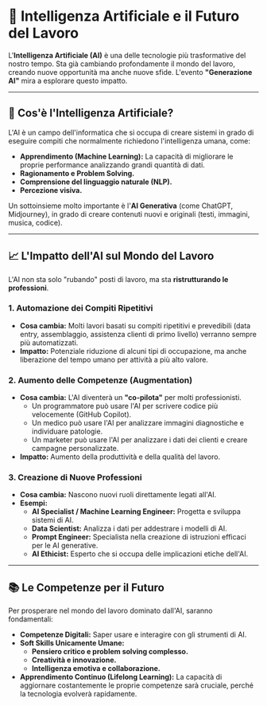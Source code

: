 # 🤖 Intelligenza Artificiale e il Futuro del Lavoro

L'**Intelligenza Artificiale (AI)** è una delle tecnologie più trasformative del nostro tempo. Sta già cambiando profondamente il mondo del lavoro, creando nuove opportunità ma anche nuove sfide. L'evento **"Generazione AI"** mira a esplorare questo impatto.

---

## 🤔 Cos'è l'Intelligenza Artificiale?

L'AI è un campo dell'informatica che si occupa di creare sistemi in grado di eseguire compiti che normalmente richiedono l'intelligenza umana, come:
*   **Apprendimento (Machine Learning):** La capacità di migliorare le proprie performance analizzando grandi quantità di dati.
*   **Ragionamento e Problem Solving.**
*   **Comprensione del linguaggio naturale (NLP).**
*   **Percezione visiva.**

Un sottoinsieme molto importante è l'**AI Generativa** (come ChatGPT, Midjourney), in grado di creare contenuti nuovi e originali (testi, immagini, musica, codice).

---

## 📈 L'Impatto dell'AI sul Mondo del Lavoro

L'AI non sta solo "rubando" posti di lavoro, ma sta **ristrutturando le professioni**.

### 1. Automazione dei Compiti Ripetitivi
*   **Cosa cambia:** Molti lavori basati su compiti ripetitivi e prevedibili (data entry, assemblaggio, assistenza clienti di primo livello) verranno sempre più automatizzati.
*   **Impatto:** Potenziale riduzione di alcuni tipi di occupazione, ma anche liberazione del tempo umano per attività a più alto valore.

### 2. Aumento delle Competenze (Augmentation)
*   **Cosa cambia:** L'AI diventerà un **"co-pilota"** per molti professionisti.
    *   Un programmatore può usare l'AI per scrivere codice più velocemente (GitHub Copilot).
    *   Un medico può usare l'AI per analizzare immagini diagnostiche e individuare patologie.
    *   Un marketer può usare l'AI per analizzare i dati dei clienti e creare campagne personalizzate.
*   **Impatto:** Aumento della produttività e della qualità del lavoro.

### 3. Creazione di Nuove Professioni
*   **Cosa cambia:** Nascono nuovi ruoli direttamente legati all'AI.
*   **Esempi:**
    *   **AI Specialist / Machine Learning Engineer:** Progetta e sviluppa sistemi di AI.
    *   **Data Scientist:** Analizza i dati per addestrare i modelli di AI.
    *   **Prompt Engineer:** Specialista nella creazione di istruzioni efficaci per le AI generative.
    *   **AI Ethicist:** Esperto che si occupa delle implicazioni etiche dell'AI.

---

## 📚 Le Competenze per il Futuro

Per prosperare nel mondo del lavoro dominato dall'AI, saranno fondamentali:
*   **Competenze Digitali:** Saper usare e interagire con gli strumenti di AI.
*   **Soft Skills Unicamente Umane:**
    *   **Pensiero critico e problem solving complesso.**
    *   **Creatività e innovazione.**
    *   **Intelligenza emotiva e collaborazione.**
*   **Apprendimento Continuo (Lifelong Learning):** La capacità di aggiornare costantemente le proprie competenze sarà cruciale, perché la tecnologia evolverà rapidamente.
